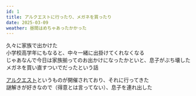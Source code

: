 ```yaml
---
id: 1
title: アルクエストに行ったり、メガネを買ったり
date: 2025-03-09
weather: 昼間はめちゃあったかかった
---
```


久々に家族で出かけた  
小学校高学年にもなると、中々一緒に出掛けてくれなくなる  
じゃあなんで今日は家族揃ってのお出かけになったかといと、息子がぶち壊したメガネを買い直すついでだったという話  
  
[アルクエスト](https://alquest.org/)というものが開催されており、それに行ってきた  
謎解きが好きなので（得意とは言ってない）、息子を連れ出した  
